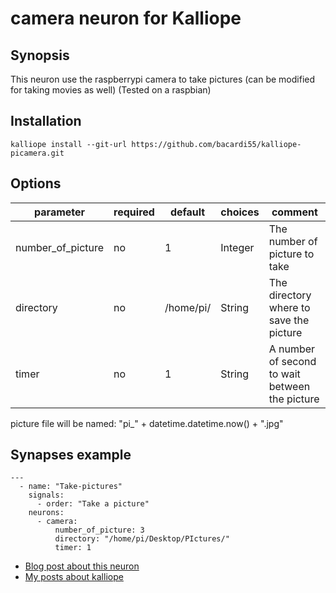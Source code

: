 # camera neuron for Kalliope

## Synopsis

This neuron use the raspberrypi camera to take pictures (can be modified for taking movies as well)
(Tested on a raspbian)

## Installation

  ```
  kalliope install --git-url https://github.com/bacardi55/kalliope-picamera.git
  ```

## Options

| parameter         | required | default   | choices | comment                                          |
|-------------------|----------|-----------|-----------------------------|------------------------------|
| number_of_picture | no       | 1         | Integer | The number of picture to take                    |
| directory         | no       | /home/pi/ | String  | The directory where to save the picture          |
| timer             | no       | 1         | String  | A number of second to wait between the picture   |

picture file will be named: "pi_" + datetime.datetime.now() + ".jpg"

## Synapses example
```
---
  - name: "Take-pictures"
    signals:
      - order: "Take a picture"
    neurons:
      - camera:
          number_of_picture: 3
          directory: "/home/pi/Desktop/PIctures/"
          timer: 1
```





* [Blog post about this neuron](http://bacardi55.org/2016/12/26/kalliope-raspberrypi-camera-neuron.html)
* [My posts about kalliope](http://bacardi55.org/kalliope.html)
